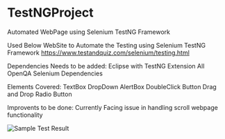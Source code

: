 # TestNGProject
Automated WebPage using Selenium TestNG Framework

Used Below WebSite to Automate the Testing using Selenium TestNG Framework
https://www.testandquiz.com/selenium/testing.html

Dependencies Needs to be added:
Eclipse with TestNG Extension
All OpenQA Selenium Dependencies

Elements Covered:
TextBox
DropDown
AlertBox
DoubleClick Button
Drag and Drop
Radio Button

Improvents to be done:
Currently Facing issue in handling scroll webpage functionality

![Sample Test Result](https://github.com/pdshah77/TestNGProject/blob/master/img/Report.PNG)
